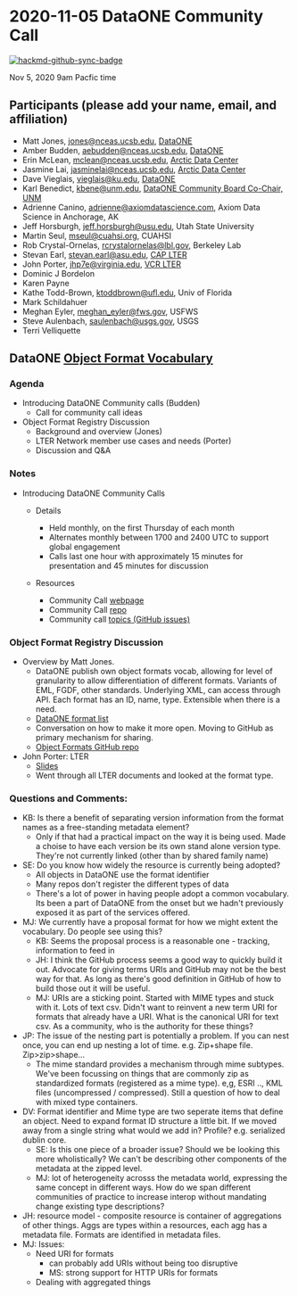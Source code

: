 # 2020-11-05 DataONE Community Call

[![hackmd-github-sync-badge](https://hackmd.io/DJM08xWQQc6B2qy3dby0fw/badge)](https://hackmd.io/DJM08xWQQc6B2qy3dby0fw)

Nov 5, 2020 9am Pacfic time

## Participants (please add your name, email, and affiliation)

- Matt Jones, jones@nceas.ucsb.edu, [DataONE](https://dataone.org)
- Amber Budden, aebudden@nceas.ucsb.edu, [DataONE](https://dataone.org)
- Erin McLean, mclean@nceas.ucsb.edu, [Arctic Data Center](https://arcticdata.io)
- Jasmine Lai, jasminelai@nceas.ucsb.edu, [Arctic Data Center](https://arcticdata.io)
- Dave Vieglais, vieglais@ku.edu, [DataONE](https:/dataone.org/)
- Karl Benedict, kbene@unm.edu, [DataONE Community Board Co-Chair, UNM](https://www.dataone.org/community/)
- Adrienne Canino, adrienne@axiomdatascience.com, Axiom Data Science in Anchorage, AK
- Jeff Horsburgh, jeff.horsburgh@usu.edu, Utah State University 
- Martin Seul, mseul@cuahsi.org, CUAHSI
- Rob Crystal-Ornelas, rcrystalornelas@lbl.gov, Berkeley Lab
- Stevan Earl, stevan.earl@asu.edu, [CAP LTER](https://sustainability.asu.edu/caplter/)
- John Porter, jhp7e@virginia.edu, [VCR LTER](https://www.vcrlter.virginia.edu)
- Dominic J Bordelon
- Karen Payne
- Kathe Todd-Brown, ktoddbrown@ufl.edu, Univ of Florida
- Mark Schildahuer
- Meghan Eyler, meghan_eyler@fws.gov, USFWS
- Steve Aulenbach, saulenbach@usgs.gov, USGS
- Terri Velliquette

## DataONE [Object Format Vocabulary](https://github.com/DataONEorg/community-calls/issues/1)


### Agenda

- Introducing DataONE Community calls (Budden)
    - Call for community call ideas
- Object Format Registry Discussion
    - Background and overview (Jones)
    - LTER Network member use cases and needs (Porter)
    - Discussion and Q&A

### Notes
- Introducing DataONE Community Calls
    - Details
        - Held monthly, on the first Thursday of each month
        - Alternates monthly between 1700 and 2400 UTC to support global engagement
        - Calls last one hour with approximately 15 minutes for presentation and 45 minutes for discussion

    - Resources
        - Community Call [webpage](https://www.dataone.org/community-calls/)
        - Community Call [repo](https://github.com/DataONEorg/community-calls)
        - Community call [topics (GitHub issues)](https://github.com/DataONEorg/community-calls/issues)



### Object Format Registry Discussion
- Overview by Matt Jones. 
    - DataONE publish own object formats vocab, allowing for level of granularity to allow differentiation of different formats. Variants of EML, FGDF, other standards. Underlying XML, can access through API. Each format has an ID, name, type. Extensible when there is a need.
    - [DataONE format list](https://cn.dataone.org/cn/v2/formats)
    - Conversation on how to make it more open. Moving to GitHub as primary mechanism for sharing. 
    - [Object Formats GitHub repo](https://github.com/DataONEorg/object-formats)
- John Porter: LTER
    - [Slides](https://docs.google.com/presentation/d/1rwQ1iqUL1ttlgRTIZ5mVAJZZjOWPz7Z2mYDAYQ1Wsns/edit#slide=id.p)
    - Went through all LTER documents and looked at the format type.
### Questions and Comments:
- KB: Is there a benefit of separating version information from the format names as a free-standing metadata element?
    - Only if that had a practical impact on the way it is being used. Made a choise to have each version be its own stand alone version type. They're not currently linked (other than by shared family name)
- SE: Do you know how widely the resource is currently being adopted?
    - All objects in DataONE use the format identifier
    - Many repos don't register the different types of data
    - There's a lot of power in having people adopt a common vocabulary. Its been a part of DataONE from the onset but we hadn't previously exposed it as part of the services offered.
- MJ: We currently have a proposal format for how we might extent the vocabulary. Do people see using this? 
    - KB: Seems the proposal process is a reasonable one - tracking, information to feed in
    - JH: I think the GitHub process seems a good way to quickly build it out. Advocate for giving terms URIs and GitHub may not be the best way for that. As long as there's good definition in GitHub of how to build those out it will be useful.
    - MJ: URIs are a sticking point. Started with MIME types and stuck with it. Lots of text csv. Didn't want to reinvent a new term URI for formats that already have a URI. What is the canonical URI for text csv. As a community, who is the authority for these things?
- JP: The issue of the nesting part is potentially a problem. If you can nest once, you can end up nesting a lot of time. e.g. Zip+shape file. Zip>zip>shape...
    - The mime standard provides a mechanism through mime subtypes. We've been focussing on things that are commonly zip as standardized formats (registered as a mime type). e,g, ESRI .., KML files (uncompressed / compressed). Still a question of how to deal with mixed type containers. 
- DV: Format identifier and Mime type are two seperate items that define an object. Need to expand format ID structure a little bit. If we moved away from a single string what would we add in? Profile? e.g. serialized dublin core. 
    - SE: Is this one piece of a broader issue? Should we be looking this more wholistically? We can't be describing other components of the metadata at the zipped level.
    - MJ: lot of heterogeneity acrosss the metadata world, expressing the same concept in different ways. How do we span different communities of practice to increase interop without mandating change existing type descriptions?
- JH: resource model - composite resource is container of aggregations of other things. Aggs are types within a resources, each agg has a metadata file. Formats are identified in metadata files.
- MJ: Issues:
    - Need URI for formats
        - can probably add URIs without being too disruptive
        - MS: strong support for HTTP URIs for formats
    - Dealing with aggregated things




